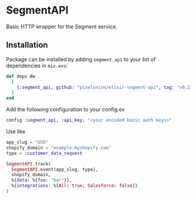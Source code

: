 # SegmentAPI

Basic HTTP wrapper for the Segment service.

## Installation

Package can be installed by adding `segment_api` to your list of dependencies in `mix.exs`:

```elixir
def deps do
  [
    {:segment_api, github: "pixelunion/elixir-segment-api", tag: "v0.2.3"}
  ]
end
```

Add the following configuration to your config.ex

```elixir
config :segment_api, :api_key, "<your encoded basic auth keys>"
```

Use like

```elixir
app_slug = "USO"
shopify_domain = "example.myshopify.com"
type = :customer_data_request

SegmentAPI.track(
  SegmentAPI.event(app_slug, type),
  shopify_domain,
  %{data: %{foo: "bar"}},
  %{integrations: %{All: true, Salesforce: false}}
)
```
